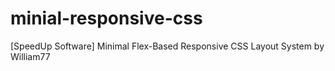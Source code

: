 # minial-responsive-css
[SpeedUp Software] Minimal Flex-Based Responsive CSS Layout System by William77
